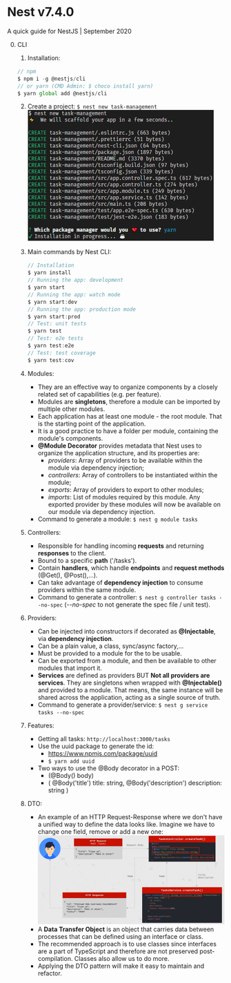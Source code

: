 # Nest v7.4.0

A quick guide for NestJS | September 2020

0. CLI

   1. Installation:

   ```typescript
   // npm
   $ npm i -g @nestjs/cli
   // or yarn (CMD Admin: $ choco install yarn)
   $ yarn global add @nestjs/cli
   ```

   2. Create a project: `$ nest new task-management`
      ![coffeeTime](images/yarnTakingCoffee.jpg)

   3. Main commands by Nest CLI:

      ```typescript
      // Installation
      $ yarn install
      // Running the app: development
      $ yarn start
      // Running the app: watch mode
      $ yarn start:dev
      // Running the app: production mode
      $ yarn start:prod
      // Test: unit tests
      $ yarn test
      // Test: e2e tests
      $ yarn test:e2e
      // Test: test coverage
      $ yarn test:cov
      ```

   4. Modules:

      - They are an effective way to organize components by a closely related set of capabilities (e.g. per feature).
      - Modules are **singletons**, therefore a module can be imported by multiple other modules.
      - Each application has at least one module - the root module. That is the starting point of the application.
      - It is a good practice to have a folder per module, containing the module's components.
      - **@Module Decorator** provides metadata that Nest uses to organize the application structure, and its properties are:
        - _providers_: Array of providers to be available within the module via dependency injection;
        - _controllers_: Array of controllers to be instantiated within the module;
        - _exports_: Array of providers to export to other modules;
        - _imports_: List of modules required by this module. Any exported provider by these modules will now be available on our module via dependency injection.
      - Command to generate a module: `$ nest g module tasks`

   5. Controllers:

      - Responsible for handling incoming **requests** and returning **responses** to the client.
      - Bound to a specific **path** ('/tasks').
      - Contain **handlers**, which handle **endpoints** and **request methods** (@Get(), @Post(),...).
      - Can take advantage of **dependency injection** to consume providers within the same module.
      - Command to generate a controller: `$ nest g controller tasks --no-spec` (_--no-spec_ to not generate the spec file / unit test).

   6. Providers:

      - Can be injected into constructors if decorated as **@Injectable**, via **dependency injection**.
      - Can be a plain value, a class, sync/async factory,...
      - Must be provided to a module for the to be usable.
      - Can be exported from a module, and then be available to other modules that import it.
      - **Services** are defined as providers BUT **Not all providers are services**. They are singletons when wrapped with **@Injectable()** and provided to a module. That means, the same instance will be shared across the application, acting as a single source of truth.
      - Command to generate a provider/service: `$ nest g service tasks --no-spec`

   7. Features:

      - Getting all tasks: `http://localhost:3000/tasks`
      - Use the uuid package to generate the id:
        - https://www.npmjs.com/package/uuid
        - `$ yarn add uuid`
      - Two ways to use the @Body decorator in a POST:
        - (@Body() body)
        - (
          @Body('title') title: string,
          @Body('description') description: string
          )

   8. DTO:
      - An example of an HTTP Request-Response where we don't have a unified way to define the data looks like. Imagine we have to change one field, remove or add a new one:
        ![exampleHTTPRequestResponse](images/exampleRequestResponse.jpg)
      - A **Data Transfer Object** is an object that carries data between processes that can be defined using an interface or class.
      - The recommended approach is to use classes since interfaces are a part of TypeScript and therefore are not preserved post-compilation. Classes also allow us to do more.
      - Applying the DTO pattern will make it easy to maintain and refactor.
